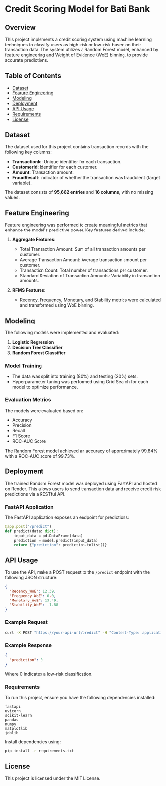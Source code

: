 # Credit Scoring Model for Bati Bank

## Overview

This project implements a credit scoring system using machine learning techniques to classify users as high-risk or low-risk based on their transaction data. The system utilizes a Random Forest model, enhanced by feature engineering and Weight of Evidence (WoE) binning, to provide accurate predictions.

## Table of Contents

- [Dataset](#dataset)
- [Feature Engineering](#feature-engineering)
- [Modeling](#modeling)
- [Deployment](#deployment)
- [API Usage](#api-usage)
- [Requirements](#requirements)
- [License](#license)

## Dataset

The dataset used for this project contains transaction records with the following key columns:

- **TransactionId**: Unique identifier for each transaction.
- **CustomerId**: Identifier for each customer.
- **Amount**: Transaction amount.
- **FraudResult**: Indicator of whether the transaction was fraudulent (target variable).

The dataset consists of **95,662 entries** and **16 columns**, with no missing values.

## Feature Engineering

Feature engineering was performed to create meaningful metrics that enhance the model's predictive power. Key features derived include:

1. **Aggregate Features**:

   - Total Transaction Amount: Sum of all transaction amounts per customer.
   - Average Transaction Amount: Average transaction amount per customer.
   - Transaction Count: Total number of transactions per customer.
   - Standard Deviation of Transaction Amounts: Variability in transaction amounts.

2. **RFMS Features**:
   - Recency, Frequency, Monetary, and Stability metrics were calculated and transformed using WoE binning.

## Modeling

The following models were implemented and evaluated:

1. **Logistic Regression**
2. **Decision Tree Classifier**
3. **Random Forest Classifier**

### Model Training

- The data was split into training (80%) and testing (20%) sets.
- Hyperparameter tuning was performed using Grid Search for each model to optimize performance.

### Evaluation Metrics

The models were evaluated based on:

- Accuracy
- Precision
- Recall
- F1 Score
- ROC-AUC Score

The Random Forest model achieved an accuracy of approximately 99.84% with a ROC-AUC score of 99.73%.

## Deployment

The trained Random Forest model was deployed using FastAPI and hosted on Render. This allows users to send transaction data and receive credit risk predictions via a RESTful API.

### FastAPI Application

The FastAPI application exposes an endpoint for predictions:

```python
@app.post("/predict")
def predict(data: dict):
    input_data = pd.DataFrame(data)
    prediction = model.predict(input_data)
    return {"prediction": prediction.tolist()}
```

## API Usage

To use the API, make a POST request to the `/predict` endpoint with the following JSON structure:

```json
{
  "Recency_WoE": 12.39,
  "Frequency_WoE": 0.0,
  "Monetary_WoE": 13.49,
  "Stability_WoE": -1.88
}
```

### Example Request

```bash
curl -X POST "https://your-api-url/predict" -H "Content-Type: application/json" -d '{"Recency_WoE": 12.39, "Frequency_WoE": 0.00, "Monetary_WoE": 13.49, "Stability_WoE": -1.88}'
```

### Example Response

```json
{
  "prediction": 0
}
```

Where 0 indicates a low-risk classification.

### Requirements

To run this project, ensure you have the following dependencies installed:

```text
fastapi
uvicorn
scikit-learn
pandas
numpy
matplotlib
joblib
```

Install dependencies using:

```bash
pip install -r requirements.txt
```

## License

This project is licensed under the MIT License.

